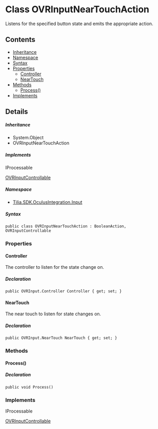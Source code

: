 # Class OVRInputNearTouchAction

Listens for the specified button state and emits the appropriate action.

## Contents

* [Inheritance]
* [Namespace]
* [Syntax]
* [Properties]
  * [Controller]
  * [NearTouch]
* [Methods]
  * [Process()]
* [Implements]

## Details

##### Inheritance

* System.Object
* OVRInputNearTouchAction

##### Implements

IProcessable

[OVRInputControllable]

##### Namespace

* [Tilia.SDK.OculusIntegration.Input]

##### Syntax

```
public class OVRInputNearTouchAction : BooleanAction, OVRInputControllable
```

### Properties

#### Controller

The controller to listen for the state change on.

##### Declaration

```
public OVRInput.Controller Controller { get; set; }
```

#### NearTouch

The near touch to listen for state changes on.

##### Declaration

```
public OVRInput.NearTouch NearTouch { get; set; }
```

### Methods

#### Process()

##### Declaration

```
public void Process()
```

### Implements

IProcessable

[OVRInputControllable]

[Tilia.SDK.OculusIntegration.Input]: README.md
[OVRInputControllable]: OVRInputControllable.md
[Inheritance]: #Inheritance
[Namespace]: #Namespace
[Syntax]: #Syntax
[Properties]: #Properties
[Controller]: #Controller
[NearTouch]: #NearTouch
[Methods]: #Methods
[Process()]: #Process
[Implements]: #Implements
